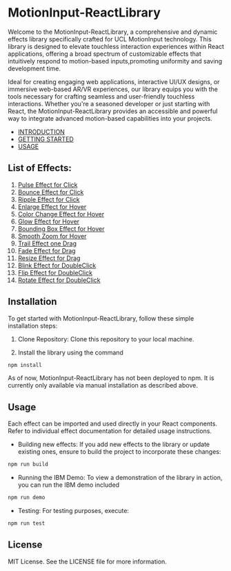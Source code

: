 # MotionInput-ReactLibrary

Welcome to the MotionInput-ReactLibrary, a comprehensive and dynamic effects library specifically crafted for UCL MotionInput technology. This library is designed to elevate touchless interaction experiences within React applications, offering a broad spectrum of customizable effects that intuitively respond to motion-based inputs,promoting uniformity and saving development time.

Ideal for creating engaging web applications, interactive UI/UX designs, or immersive web-based AR/VR experiences, our library equips you with the tools necessary for crafting seamless and user-friendly touchless interactions. Whether you're a seasoned developer or just starting with React, the MotionInput-ReactLibrary provides an accessible and powerful way to integrate advanced motion-based capabilities into your projects.

- [INTRODUCTION](./docs/INTRODUCTION.md)
- [GETTING STARTED](./docs/GETTING_STARTED.md)
- [USAGE](./docs/USAGE_GUIDE.md)

## List of Effects:

1. [Pulse Effect for Click](./src/effects/click/readme.md)
2. [Bounce Effect for Click](./src/effects/click/readme.md)
3. [Ripple Effect for Click](./src/effects/click/readme.md)
4. [Enlarge Effect for Hover](./src/effects/hover/readme.md)
5. [Color Change Effect for Hover](./src/effects/hover/readme.md)
6. [Glow Effect for Hover](./src/effects/hover/readme.md)
7. [Bounding Box Effect for Hover](./src/effects/hover/readme.md)
8. [Smooth Zoom for Hover](./src/effects/hover/readme.md)
9. [Trail Effect one Drag](./src/effects/drag/readme.md)
10. [Fade Effect for Drag](./src/effects/drag/readme.md)
11. [Resize Effect for Drag](./src/effects/drag/readme.md)
12. [Blink Effect for DoubleClick](./src/effects/doubleClick/readme.md)
13. [Flip Effect for DoubleClick](./src/effects/doubleClick/readme.md)
14. [Rotate Effect for DoubleClick](./src/effects/doubleClick/readme.md)

## Installation

To get started with MotionInput-ReactLibrary, follow these simple installation steps:

1. Clone Repository: Clone this repository to your local machine.

2. Install the library using the command

```bash
npm install
```

As of now, MotionInput-ReactLibrary has not been deployed to npm. It is currently only available via manual installation as described above.

## Usage

Each effect can be imported and used directly in your React components. Refer to individual effect documentation for detailed usage instructions.

- Building new effects:
  If you add new effects to the library or update existing ones, ensure to build the project to incorporate these changes:

```bash
npm run build
```

- Running the IBM Demo:
  To view a demonstration of the library in action, you can run the IBM demo included

```bash
npm run demo
```

- Testing:
  For testing purposes, execute:

```bash
npm run test
```

## License

MIT License. See the LICENSE file for more information.
